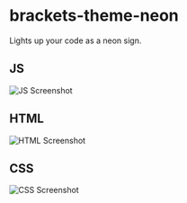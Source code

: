 # brackets-theme-neon
Lights up your code as a neon sign.

## JS
![JS Screenshot](https://github.com/remonbonbon/brackets-theme-neon/blob/master/js.png)

## HTML
![HTML Screenshot](https://github.com/remonbonbon/brackets-theme-neon/blob/master/html.png)

## CSS
![CSS Screenshot](https://github.com/remonbonbon/brackets-theme-neon/blob/master/css.png)
